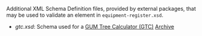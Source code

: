 Additional XML Schema Definition files, provided by external packages,
that may be used to validate an element in `equipment-register.xsd`.

* _gtc.xsd_: Schema used for a [GUM Tree Calculator (GTC)](https://gtc.readthedocs.io/en/stable/index.html) [Archive](https://gtc.readthedocs.io/en/stable/API/persistence.html#persistence.Archive)
